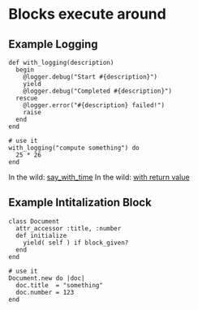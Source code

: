 # Blocks execute around

## Example Logging
```
def with_logging(description)
  begin
    @logger.debug("Start #{description}")  
    yield
    @logger.debug("Completed #{description}")  
  rescue
    @logger.error("#{description} failed!")  
    raise
  end
end

# use it
with_logging("compute something") do
  25 * 26
end
```

In the wild: [say_with_time](https://github.com/rails/rails/blob/v4.2.2/activerecord/lib/active_record/migration.rb#L629)
In the wild: [with return value](https://github.com/rails/rails/blob/v4.2.2/activerecord/lib/active_record/transactions.rb#L347)

## Example Intitalization Block
```
class Document
  attr_accessor :title, :number
  def initialize
    yield( self ) if block_given?
  end
end

# use it
Document.new do |doc|
  doc.title  = "something"
  doc.number = 123
end
```
